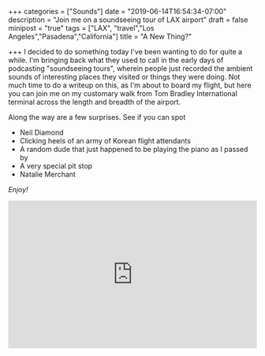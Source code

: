 +++
categories = ["Sounds"]
date = "2019-06-14T16:54:34-07:00"
description = "Join me on a soundseeing tour of LAX airport"
draft = false
minipost = "true"
tags = ["LAX", "travel","Los Angeles","Pasadena","California"]
title = "A New Thing?"

+++
I decided to do something today I've been wanting to do for quite a while. I'm bringing back what they used to call in the early days of podcasting "soundseeing tours", wherein people just recorded the ambient sounds of interesting places they visited or things they were doing. Not much time to do a writeup on this, as I'm about to board my flight, but here you can join me on my customary walk from Tom Bradley International terminal across the length and breadth of the airport. 

Along the way are a few surprises. See if you can spot

* Neil Diamond 
* Clicking heels of an army of Korean flight attendants
* A random dude that just happened to be playing the piano as I passed by
* A very special pit stop
* Natalie Merchant

*Enjoy!*

<iframe width="100%" height="300" scrolling="no" frameborder="no" allow="autoplay" src="https://w.soundcloud.com/player/?url=https%3A//api.soundcloud.com/tracks/636842547&color=%23ff5500&auto_play=false&hide_related=false&show_comments=true&show_user=true&show_reposts=false&show_teaser=true&visual=true"></iframe>